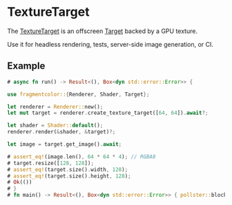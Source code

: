 # TextureTarget

The [TextureTarget](https://fragmentcolor.org/api/targets/texturetarget) is an offscreen [Target](https://fragmentcolor.org/api/core/target) backed by a GPU texture.

Use it for headless rendering, tests, server-side image generation, or CI.

## Example

```rust
# async fn run() -> Result<(), Box<dyn std::error::Error>> {

use fragmentcolor::{Renderer, Shader, Target};

let renderer = Renderer::new();
let mut target = renderer.create_texture_target([64, 64]).await?;

let shader = Shader::default();
renderer.render(&shader, &target)?;

let image = target.get_image().await;

# assert_eq!(image.len(), 64 * 64 * 4); // RGBA8
# target.resize([128, 128]);
# assert_eq!(target.size().width, 128);
# assert_eq!(target.size().height, 128);
# Ok(())
# }
# fn main() -> Result<(), Box<dyn std::error::Error>> { pollster::block_on(run()) }
```
